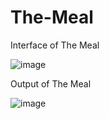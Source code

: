 # The-Meal

Interface of The Meal

![image](https://user-images.githubusercontent.com/44948086/48315486-c80e1a00-e611-11e8-9e05-8ac26d63f161.png)

Output of The Meal

![image](https://user-images.githubusercontent.com/44948086/48315497-eb38c980-e611-11e8-943e-cfcd3a83fe24.png)
